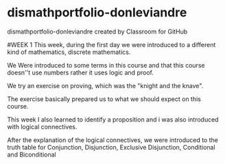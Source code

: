 # dismathportfolio-donleviandre
dismathportfolio-donleviandre created by Classroom for GitHub

#WEEK 1
This week, during the first day we were introduced to a different kind of mathematics, discrete mathematics.

We Were introduced to some terms in this course and that this course doesn''t use numbers rather it uses logic and proof.

We try an exercise on proving, which was the "knight and the knave".

The exercise basically prepared us to what we should expect on this course.

This week I also learned to identify a proposition and i was also introduced with logical connectives.

After the explanation of the logical connectives, we were introduced to the truth table for Conjunction, Disjunction, Exclusive Disjunction, Conditional and Biconditional

